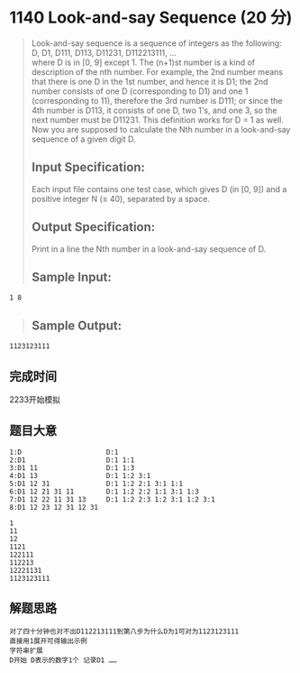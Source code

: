 # 1140 Look-and-say Sequence (20 分)  
> Look-and-say sequence is a sequence of integers as the following:  
> D, D1, D111, D113, D11231, D112213111, ...  
> where D is in [0, 9] except 1. The (n+1)st number is a kind of description of the nth number. For example, the 2nd number means that there is one D in the 1st number, and hence it is D1; the 2nd number consists of one D (corresponding to D1) and one 1 (corresponding to 11), therefore the 3rd number is D111; or since the 4th number is D113, it consists of one D, two 1's, and one 3, so the next number must be D11231. This definition works for D = 1 as well. Now you are supposed to calculate the Nth number in a look-and-say sequence of a given digit D.  
> ## Input Specification:  
> Each input file contains one test case, which gives D (in [0, 9]) and a positive integer N (≤ 40), separated by a space.  
> ## Output Specification:  
> Print in a line the Nth number in a look-and-say sequence of D.  
> ## Sample Input:
```
1 8
```
> ## Sample Output:
```
1123123111
```
## 完成时间
2233开始模拟
## 题目大意
```
1:D                     D:1 
2:D1                    D:1 1:1
3:D1 11                 D:1 1:3
4:D1 13                 D:1 1:2 3:1
5:D1 12 31              D:1 1:2 2:1 3:1 1:1
6:D1 12 21 31 11        D:1 1:2 2:2 1:1 3:1 1:3
7:D1 12 22 11 31 13     D:1 1:2 2:3 1:2 3:1 1:2 3:1   
8:D1 12 23 12 31 12 31

1
11
12
1121
122111
112213
12221131
1123123111
```
## 解题思路
```
对了四十分钟也对不出D112213111到第八步为什么D为1可对为1123123111
直接用1展开可得输出示例
字符串扩展
D开始 D表示的数字1个 记录D1 ……
```